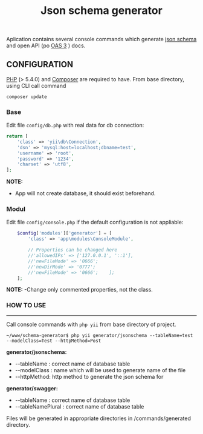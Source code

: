 <p align="center">
    <h1 align="center">Json schema generator</h1>
    <br>
</p>

Aplication contains several console commands which generate [json schema](https://json-schema.org/) and open API (po [OAS 3](https://github.com/OAI/OpenAPI-Specification/blob/master/versions/3.0.0.md) ) docs.


CONFIGURATION
-------------

[PHP](http://php.net/downloads.php) (> 5.4.0) and [Composer](https://getcomposer.org/) are required to have.
From base directory, using CLI call command
```shell
composer update
```

### Base

Edit file `config/db.php` with real data for db connection:

```php
return [
    'class' => 'yii\db\Connection',
    'dsn' => 'mysql:host=localhost;dbname=test',
    'username' => 'root',
    'password' => '1234',
    'charset' => 'utf8',
];
```

**NOTE:**
- App will not create database, it should exist beforehand.



### Modul

Edit file `config/console.php` if the default configuration is not appliable:

```php
    $config['modules']['generator'] = [
        'class' => 'app\modules\ConsoleModule',

        // Properties can be changed here
        //'allowedIPs' => ['127.0.0.1', '::1'],
        //'newFileMode' => '0666';
        //'newDirMode' => '0777';
        //'newFileMode' => '0666';    ];
    ];
```

**NOTE:**
-Change only commented properties, not the class.


### HOW TO USE
-------------

Call console commands with  `php yii` from base directory of project.


```shell
~/www/schema-generator$ php yii generator/jsonschema --tableName=test --modelClass=Test --httpMethod=Post
```

**generator/jsonschema:**

* --tableName : correct name of database table
* --modelClass : name which will be used to generate name of the file
* --httpMethod: http method to generate the json schema for

**generator/swagger:**

* --tableName : correct name of database table
* --tableNamePlural : correct name of database table



Files will be generated in appropriate directories in /commands/generated directory.
